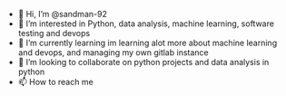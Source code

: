 - 👋 Hi, I’m @sandman-92
- 👀 I’m interested in Python, data analysis, machine learning, software testing and devops
- 🌱 I’m currently learning im learning alot more about machine learning and devops, and managing my own gitlab instance
- 💞️ I’m looking to collaborate on python projects and data analysis in python
- 📫 How to reach me 

<!---
sandman-92/sandman-92 is a ✨ special ✨ repository because its `README.md` (this file) appears on your GitHub profile.
You can click the Preview link to take a look at your changes.
--->
